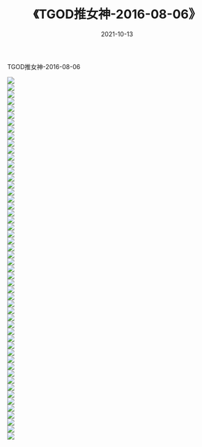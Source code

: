 ﻿---
layout: post
title:  《TGOD推女神-2016-08-06》
date:   2021-10-13
img: http://img.660000.xyz/Sharelink/网络美图/2021/TGOD推女神-2016-08-06/000.jpg
categories: [美女, 清纯, 唯美]
---

TGOD推女神-2016-08-06

  ![](http://img.660000.xyz/Sharelink/网络美图/2021/TGOD推女神-2016-08-06/001.jpg) <br> ![](http://img.660000.xyz/Sharelink/网络美图/2021/TGOD推女神-2016-08-06/002.jpg) <br> ![](http://img.660000.xyz/Sharelink/网络美图/2021/TGOD推女神-2016-08-06/003.jpg) <br> ![](http://img.660000.xyz/Sharelink/网络美图/2021/TGOD推女神-2016-08-06/004.jpg) <br> ![](http://img.660000.xyz/Sharelink/网络美图/2021/TGOD推女神-2016-08-06/005.jpg) <br> ![](http://img.660000.xyz/Sharelink/网络美图/2021/TGOD推女神-2016-08-06/006.jpg) <br> ![](http://img.660000.xyz/Sharelink/网络美图/2021/TGOD推女神-2016-08-06/007.jpg) <br> ![](http://img.660000.xyz/Sharelink/网络美图/2021/TGOD推女神-2016-08-06/008.jpg) <br> ![](http://img.660000.xyz/Sharelink/网络美图/2021/TGOD推女神-2016-08-06/009.jpg) <br> ![](http://img.660000.xyz/Sharelink/网络美图/2021/TGOD推女神-2016-08-06/010.jpg) <br> ![](http://img.660000.xyz/Sharelink/网络美图/2021/TGOD推女神-2016-08-06/011.jpg) <br> ![](http://img.660000.xyz/Sharelink/网络美图/2021/TGOD推女神-2016-08-06/012.jpg) <br> ![](http://img.660000.xyz/Sharelink/网络美图/2021/TGOD推女神-2016-08-06/013.jpg) <br> ![](http://img.660000.xyz/Sharelink/网络美图/2021/TGOD推女神-2016-08-06/014.jpg) <br> ![](http://img.660000.xyz/Sharelink/网络美图/2021/TGOD推女神-2016-08-06/015.jpg) <br> ![](http://img.660000.xyz/Sharelink/网络美图/2021/TGOD推女神-2016-08-06/016.jpg) <br> ![](http://img.660000.xyz/Sharelink/网络美图/2021/TGOD推女神-2016-08-06/017.jpg) <br> ![](http://img.660000.xyz/Sharelink/网络美图/2021/TGOD推女神-2016-08-06/018.jpg) <br> ![](http://img.660000.xyz/Sharelink/网络美图/2021/TGOD推女神-2016-08-06/019.jpg) <br> ![](http://img.660000.xyz/Sharelink/网络美图/2021/TGOD推女神-2016-08-06/020.jpg) <br> ![](http://img.660000.xyz/Sharelink/网络美图/2021/TGOD推女神-2016-08-06/021.jpg) <br> ![](http://img.660000.xyz/Sharelink/网络美图/2021/TGOD推女神-2016-08-06/022.jpg) <br> ![](http://img.660000.xyz/Sharelink/网络美图/2021/TGOD推女神-2016-08-06/023.jpg) <br> ![](http://img.660000.xyz/Sharelink/网络美图/2021/TGOD推女神-2016-08-06/024.jpg) <br> ![](http://img.660000.xyz/Sharelink/网络美图/2021/TGOD推女神-2016-08-06/025.jpg) <br> ![](http://img.660000.xyz/Sharelink/网络美图/2021/TGOD推女神-2016-08-06/026.jpg) <br> ![](http://img.660000.xyz/Sharelink/网络美图/2021/TGOD推女神-2016-08-06/027.jpg) <br> ![](http://img.660000.xyz/Sharelink/网络美图/2021/TGOD推女神-2016-08-06/028.jpg) <br> ![](http://img.660000.xyz/Sharelink/网络美图/2021/TGOD推女神-2016-08-06/029.jpg) <br> ![](http://img.660000.xyz/Sharelink/网络美图/2021/TGOD推女神-2016-08-06/030.jpg) <br> ![](http://img.660000.xyz/Sharelink/网络美图/2021/TGOD推女神-2016-08-06/031.jpg) <br> ![](http://img.660000.xyz/Sharelink/网络美图/2021/TGOD推女神-2016-08-06/032.jpg) <br> ![](http://img.660000.xyz/Sharelink/网络美图/2021/TGOD推女神-2016-08-06/033.jpg) <br> ![](http://img.660000.xyz/Sharelink/网络美图/2021/TGOD推女神-2016-08-06/034.jpg) <br> ![](http://img.660000.xyz/Sharelink/网络美图/2021/TGOD推女神-2016-08-06/035.jpg) <br> ![](http://img.660000.xyz/Sharelink/网络美图/2021/TGOD推女神-2016-08-06/036.jpg) <br> ![](http://img.660000.xyz/Sharelink/网络美图/2021/TGOD推女神-2016-08-06/037.jpg) <br> ![](http://img.660000.xyz/Sharelink/网络美图/2021/TGOD推女神-2016-08-06/038.jpg) <br> ![](http://img.660000.xyz/Sharelink/网络美图/2021/TGOD推女神-2016-08-06/039.jpg) <br> ![](http://img.660000.xyz/Sharelink/网络美图/2021/TGOD推女神-2016-08-06/040.jpg) <br> ![](http://img.660000.xyz/Sharelink/网络美图/2021/TGOD推女神-2016-08-06/041.jpg) <br> ![](http://img.660000.xyz/Sharelink/网络美图/2021/TGOD推女神-2016-08-06/042.jpg) <br> ![](http://img.660000.xyz/Sharelink/网络美图/2021/TGOD推女神-2016-08-06/043.jpg) <br> ![](http://img.660000.xyz/Sharelink/网络美图/2021/TGOD推女神-2016-08-06/044.jpg) <br> ![](http://img.660000.xyz/Sharelink/网络美图/2021/TGOD推女神-2016-08-06/045.jpg) <br> ![](http://img.660000.xyz/Sharelink/网络美图/2021/TGOD推女神-2016-08-06/046.jpg) <br> ![](http://img.660000.xyz/Sharelink/网络美图/2021/TGOD推女神-2016-08-06/047.jpg) <br> ![](http://img.660000.xyz/Sharelink/网络美图/2021/TGOD推女神-2016-08-06/048.jpg) <br> ![](http://img.660000.xyz/Sharelink/网络美图/2021/TGOD推女神-2016-08-06/049.jpg) <br> ![](http://img.660000.xyz/Sharelink/网络美图/2021/TGOD推女神-2016-08-06/050.jpg) <br> ![](http://img.660000.xyz/Sharelink/网络美图/2021/TGOD推女神-2016-08-06/051.jpg) <br> ![](http://img.660000.xyz/Sharelink/网络美图/2021/TGOD推女神-2016-08-06/052.jpg) <br>